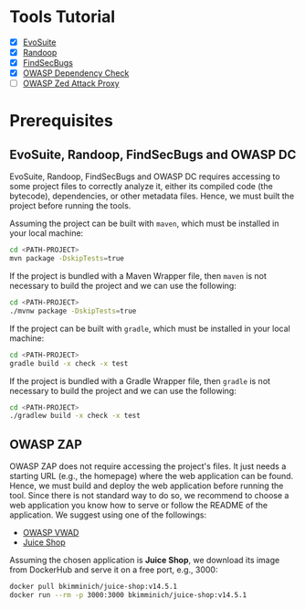 # Tools Tutorial

- [x] [EvoSuite](evosuite)
- [x] [Randoop](randoop)
- [x] [FindSecBugs](findsecbugs)
- [x] [OWASP Dependency Check](owaspdc)
- [ ] [OWASP Zed Attack Proxy](owaspzap)

# Prerequisites

## EvoSuite, Randoop, FindSecBugs and OWASP DC

EvoSuite, Randoop, FindSecBugs and OWASP DC requires accessing to some project files to correctly analyze it, either its compiled code (the bytecode), dependencies, or other metadata files. Hence, we must built the project before running the tools.

Assuming the project can be built with `maven`, which must be installed in your local machine:

```sh
cd <PATH-PROJECT>
mvn package -DskipTests=true
```

If the project is bundled with a Maven Wrapper file, then `maven` is not necessary to build the project and we can use the following:

```sh
cd <PATH-PROJECT>
./mvnw package -DskipTests=true
```

If the project can be built with `gradle`, which must be installed in your local machine:

```sh
cd <PATH-PROJECT>
gradle build -x check -x test
```

If the project is bundled with a Gradle Wrapper file, then `gradle` is not necessary to build the project and we can use the following:

```sh
cd <PATH-PROJECT>
./gradlew build -x check -x test
```

## OWASP ZAP

OWASP ZAP does not require accessing the project's files. It just needs a starting URL (e.g., the homepage) where the web application can be found. Hence, we must build and deploy the web application before running the tool. Since there is not standard way to do so, we recommend to choose a web application you know how to serve or follow the README of the application. We suggest using one of the followings:

- [OWASP VWAD](https://github.com/OWASP/OWASP-VWAD)
- [Juice Shop](https://github.com/juice-shop/juice-shop)

Assuming the chosen application is **Juice Shop**, we download its image from DockerHub and serve it on a free port, e.g., 3000:

```sh
docker pull bkimminich/juice-shop:v14.5.1
docker run --rm -p 3000:3000 bkimminich/juice-shop:v14.5.1
```